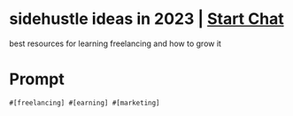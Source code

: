 

# sidehustle ideas in 2023 | [Start Chat](https://gptcall.net/chat.html?data=%7B%22contact%22%3A%7B%22id%22%3A%220f3810db-082b-4aa3-923a-9446f9aa38ac%22%2C%22flow%22%3Atrue%7D%7D)
best resources for learning freelancing and how to grow it

# Prompt

```
#[freelancing] #[earning] #[marketing]
```





